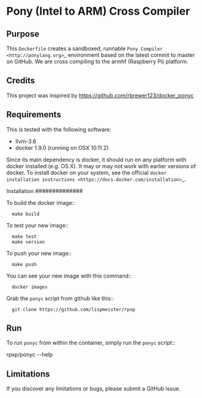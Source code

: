 # Pony (Intel to ARM) Cross Compiler

## Purpose

This ``Dockerfile`` creates a sandboxed, runnable `Pony Compiler
<http://ponylang.org>`_ environment based on the latest commit to master
on GitHub. We are cross compiling to the armhf (Raspberry Pi) platform.

## Credits

This project was inspired by
https://github.com/rbrewer123/docker_ponyc


## Requirements

This is tested with the following software:

* llvm-3.6
* docker 1.9.0 (running on OSX 10.11.2)

Since its main dependency is docker, it should run on any platform with
docker installed (e.g. OS X).  It may or may not work with earlier
versions of docker.  To install docker on your system, see the official
`docker installation instructions <https://docs.docker.com/installation>`_.


Installation
##############

To build the docker image::

```
  make build
```

To test your new image::

``` 
  make test
  make version
```

To push your new image::

```
  make push
```

You can see your new image with this command::

```
  docker images
```

Grab the ``ponyc`` script from github like this::

```
  git clone https://github.com/lispmeister/rpxp
```

## Run


To run ``ponyc`` from within the container, simply run the ``ponyc`` script::

  rpxp/ponyc --help


## Limitations 

If you discover any limitations or bugs, please submit a GitHub issue.

